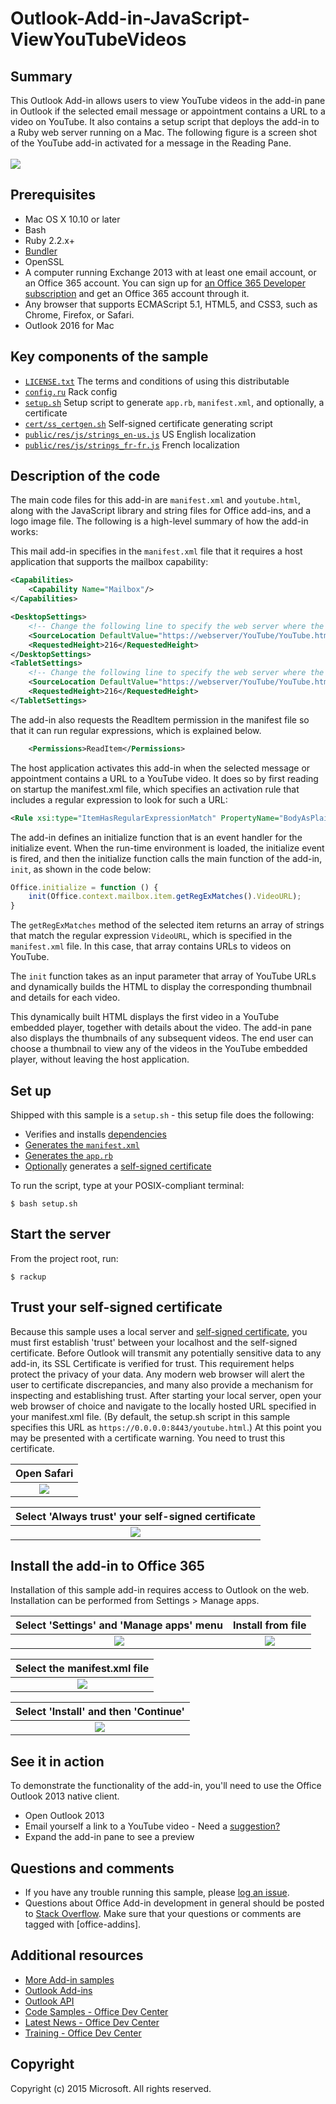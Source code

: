 # Outlook-Add-in-JavaScript-ViewYouTubeVideos

## Summary
This Outlook Add-in allows users to view YouTube videos in the add-in pane in Outlook if the selected email message or appointment contains a URL to a video on YouTube. It also contains a setup script that deploys the add-in to a Ruby web server running on a Mac. The following figure is a screen shot of the YouTube add-in activated for a message in the Reading Pane.
<br />
<br />
![](/static/pic1.png)

## Prerequisites
* Mac OS X 10.10 or later
* Bash
* Ruby 2.2.x+
* [Bundler](http://bundler.io/v1.5/gemfile.html)
* OpenSSL
* A computer running Exchange 2013 with at least one email account, or an Office 365 account. You can sign up for [an Office 365 Developer subscription](http://aka.ms/ro9c62) and get an Office 365 account through it.
* Any browser that supports ECMAScript 5.1, HTML5, and CSS3, such as Chrome, Firefox, or Safari.
* Outlook 2016 for Mac

## Key components of the sample
* [```LICENSE.txt```](LICENSE.txt) The terms and conditions of using this distributable
* [```config.ru```](config.ru) Rack config
* [```setup.sh```](setup.sh) Setup script to generate ```app.rb```, ```manifest.xml```, and optionally, a certificate
* [```cert/ss_certgen.sh```](cert/ss_certgen.sh) Self-signed certificate generating script
* [```public/res/js/strings_en-us.js```](public/res/js/strings_en-us.js) US English localization
* [```public/res/js/strings_fr-fr.js```](public/res/js/strings_fr-fr.js) French localization

## Description of the code

The main code files for this add-in are ```manifest.xml``` and ```youtube.html```, along with the JavaScript library and string files for Office add-ins, and a logo image file. The following is a high-level summary of how the add-in works:

This mail add-in specifies in the ```manifest.xml``` file that it requires a host application that supports the mailbox capability:

```xml
<Capabilities>
    <Capability Name="Mailbox"/>
</Capabilities>
```

```xml
<DesktopSettings>
    <!-- Change the following line to specify the web server where the HTML file is hosted. -->
    <SourceLocation DefaultValue="https://webserver/YouTube/YouTube.htm"/>
    <RequestedHeight>216</RequestedHeight>
</DesktopSettings>
<TabletSettings>
    <!-- Change the following line to specify the web server where the HTML file is hosted. -->
    <SourceLocation DefaultValue="https://webserver/YouTube/YouTube.htm"/>
    <RequestedHeight>216</RequestedHeight>
</TabletSettings>
```
    
The add-in also requests the ReadItem permission in the manifest file so that it can run regular expressions, which is explained below.

```xml
    <Permissions>ReadItem</Permissions>
```
    
The host application activates this add-in when the selected message or appointment contains a URL to a YouTube video. It does so by first reading on startup the manifest.xml file, which specifies an activation rule that includes a regular expression to look for such a URL:

```xml
<Rule xsi:type="ItemHasRegularExpressionMatch" PropertyName="BodyAsPlaintext" RegExName="VideoURL" RegExValue="http://(((www\.)?youtube\.com/watch\?v=)|(youtu\.be/))[a-zA-Z0-9_-]{11}"/>
```
    
The add-in defines an initialize function that is an event handler for the initialize event. When the run-time environment is loaded, the initialize event is fired, and then the initialize function calls the main function of the add-in, `init`, as shown in the code below:

```javascript
Office.initialize = function () {
    init(Office.context.mailbox.item.getRegExMatches().VideoURL);
}
```

The ```getRegExMatches``` method of the selected item returns an array of strings that match the regular expression ```VideoURL```, which is specified in the ```manifest.xml``` file. In this case, that array contains URLs to videos on YouTube.

The `init` function takes as an input parameter that array of YouTube URLs and dynamically builds the HTML to display the corresponding thumbnail and details for each video.

This dynamically built HTML displays the first video in a YouTube embedded player, together with details about the video. The add-in pane also displays the thumbnails of any subsequent videos. The end user can choose a thumbnail to view any of the videos in the YouTube embedded player, without leaving the host application.

## Set up
Shipped with this sample is a ```setup.sh``` - this setup file does the following:
* Verifies and installs [dependencies](https://github.com/OfficeDev/Outlook-Add-in-JavaScript-ViewYouTubeVideos/blob/master/setup.sh#L23)
* [Generates the ```manifest.xml```](https://github.com/OfficeDev/Outlook-Add-in-JavaScript-ViewYouTubeVideos/blob/master/setup.sh#L37)
* [Generates the ```app.rb```](https://github.com/OfficeDev/Outlook-Add-in-JavaScript-ViewYouTubeVideos/blob/master/setup.sh#L44)
* [Optionally](https://github.com/OfficeDev/Outlook-Add-in-JavaScript-ViewYouTubeVideos/blob/master/setup.sh#L34) generates a [self-signed certificate](https://github.com/OfficeDev/Outlook-Add-in-JavaScript-ViewYouTubeVideos/blob/master/cert/ss_certgen.sh#L49)

To run the script, type at your POSIX-compliant terminal:

    $ bash setup.sh
    
## Start the server
From the project root, run:

    $ rackup

## Trust your self-signed certificate
Because this sample uses a local server and [self-signed certificate](https://en.wikipedia.org/wiki/Self-signed_certificate), you must first establish 'trust' between your localhost and the self-signed certificate. Before Outlook will transmit any potentially sensitive data to any add-in, its SSL Certificate is verified for trust.  This requirement helps protect the privacy of your data. Any modern web browser will alert the user to certificate discrepancies, and many also provide a mechanism for inspecting and establishing trust. After starting your local server, open your web browser of choice and navigate to the locally hosted URL specified in your manifest.xml file. (By default, the setup.sh script in this sample specifies this URL as ```https://0.0.0.0:8443/youtube.html```.) At this point you may be presented with a certificate warning. You need to trust this certificate.

Open Safari|
:-:|
![](/static/show_cert.png)|

Select 'Always trust' your self-signed certificate|
:-:|
![](/static/add_trust.png)|

## Install the add-in to Office 365
Installation of this sample add-in requires access to Outlook on the web. Installation can be performed from Settings > Manage apps.

Select 'Settings' and 'Manage apps' menu|Install from file
:-:|:-:
![](/static/menu_loc.png)|![](/static/menu_opt.png)

Select the manifest.xml file|
:-:|
![](/static/menu_chooser.png)|

Select 'Install' and then 'Continue'|
:-:|
![](/static/menu_warn.png)|

## See it in action
To demonstrate the functionality of the add-in, you'll need to use the Office Outlook 2013 native client.
* Open Outlook 2013
* Email yourself a link to a YouTube video - Need a [suggestion?](http://www.youtube.com/watch?v=oEx5lmbCKtY)
* Expand the add-in pane to see a preview

## Questions and comments
* If you have any trouble running this sample, please [log an issue](https://github.com/OfficeDev/https://github.com/OfficeDev/Outlook-Add-in-Javascript-ViewYouTubeVideos/issues).
* Questions about Office Add-in development in general should be posted to [Stack Overflow](http://stackoverflow.com/questions/tagged/office-addins). Make sure that your questions or comments are tagged with [office-addins].

## Additional resources
* [More Add-in samples](https://github.com/OfficeDev?utf8=%E2%9C%93&query=-Add-in)
* [Outlook Add-ins](https://dev.office.com/code-samples#?filters=web,outlook)
* [Outlook API](https://dev.outlook.com/)
* [Code Samples - Office Dev Center](https://dev.office.com/code-samples#?filters=web,outlook)
* [Latest News - Office Dev Center](http://dev.office.com/latestnews)
* [Training - Office Dev Center](https://dev.office.com/training)

## Copyright
Copyright (c) 2015 Microsoft. All rights reserved.
